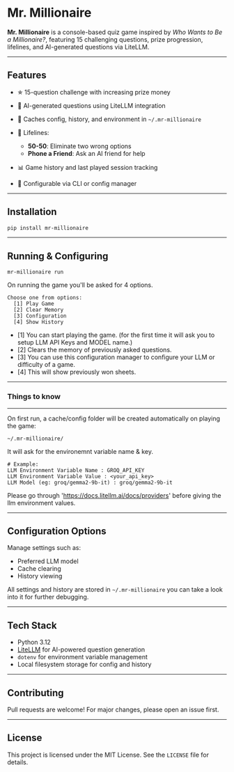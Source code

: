# Mr. Millionaire

**Mr. Millionaire** is a console-based quiz game inspired by *Who Wants to Be a Millionaire?*, featuring 15 challenging questions, prize progression, lifelines, and AI-generated questions via LiteLLM.


---

## Features

* ✯ 15-question challenge with increasing prize money
* 🧠 AI-generated questions using LiteLLM integration
* 📀 Caches config, history, and environment in `~/.mr-millionaire`
* 🧠 Lifelines:

  * **50-50**: Eliminate two wrong options
  * **Phone a Friend**: Ask an AI friend for help
* 📊 Game history and last played session tracking
* 🔧 Configurable via CLI or config manager

---

## Installation

```bash
pip install mr-millionaire
```

---

## Running & Configuring

```
mr-millionaire run
```

On running the game you'll be asked for 4 options.

```
Choose one from options:
  [1] Play Game
  [2] Clear Memory
  [3] Configuration
  [4] Show History
```

* [1] You can start playing the game. (for the first time it will ask you to setup LLM API Keys and MODEL name.)
* [2] Clears the memory of previously asked questions.
* [3] You can use this configuration manager to configure your LLM or difficulty of a game.
* [4] This will show previously won sheets.

---

### Things to know
---

On first run, a cache/config folder will be created automatically on playing the game:

```
~/.mr-millionaire/
```

It will ask for the environemnt variable name & key.

```
# Example:
LLM Environment Variable Name : GROQ_API_KEY
LLM Environment Variable Value : <your_api_key>
LLM Model (eg: groq/gemma2-9b-it) : groq/gemma2-9b-it
```

Please go through 'https://docs.litellm.ai/docs/providers' before giving the llm environment values.

---

## Configuration Options

Manage settings such as:

* Preferred LLM model
* Cache clearing
* History viewing

All settings and history are stored in `~/.mr-millionaire` you can take a look into it for further debugging.

---

## Tech Stack

* Python 3.12
* [LiteLLM](https://github.com/BerriAI/litellm) for AI-powered question generation
* `dotenv` for environment variable management
* Local filesystem storage for config and history

---

## Contributing

Pull requests are welcome! For major changes, please open an issue first.

---

## License

This project is licensed under the MIT License. See the `LICENSE` file for details.
